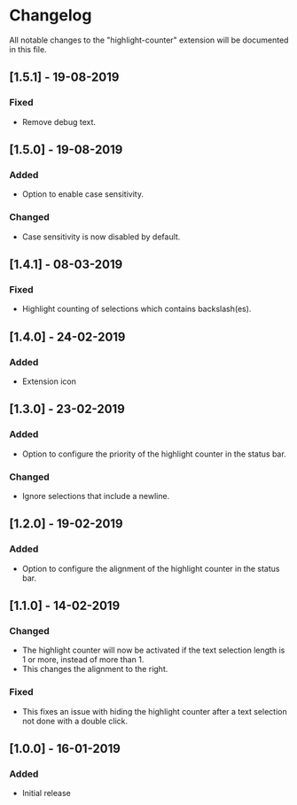 # Changelog

All notable changes to the "highlight-counter" extension will be documented in this file.

## [1.5.1] - 19-08-2019

### Fixed

-   Remove debug text.

## [1.5.0] - 19-08-2019

### Added

-   Option to enable case sensitivity.

### Changed

-   Case sensitivity is now disabled by default.

## [1.4.1] - 08-03-2019

### Fixed

-   Highlight counting of selections which contains backslash(es).

## [1.4.0] - 24-02-2019

### Added

-   Extension icon

## [1.3.0] - 23-02-2019

### Added

-   Option to configure the priority of the highlight counter in the status bar.

### Changed

-   Ignore selections that include a newline.

## [1.2.0] - 19-02-2019

### Added

-   Option to configure the alignment of the highlight counter in the status bar.

## [1.1.0] - 14-02-2019

### Changed

-   The highlight counter will now be activated if the text selection length is 1 or more, instead of more than 1.
-   This changes the alignment to the right.

### Fixed

-   This fixes an issue with hiding the highlight counter after a text selection not done with a double click.

## [1.0.0] - 16-01-2019

### Added

-   Initial release
